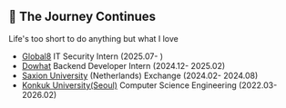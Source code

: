 ## 🚀 The Journey Continues

Life's too short to do anything but what I love


- [Global8](https://global8.co.kr/) IT Security Intern (2025.07- )
- [Dowhat](https://dowhat.io/) Backend Developer Intern (2024.12- 2025.02)
- [Saxion University](https://www.saxion.edu/) (Netherlands) Exchange (2024.02- 2024.08)
- [Konkuk University(Seoul)](https://www.konkuk.ac.kr/konkuk/index.do) Computer Science Engineering (2022.03- 2026.02)
